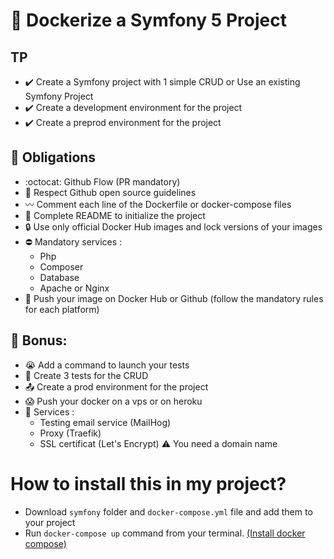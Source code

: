 
# :notebook_with_decorative_cover: Dockerize  a Symfony 5 Project

## TP
- :heavy_check_mark: Create a Symfony project with 1 simple CRUD or Use an existing Symfony Project
- :heavy_check_mark: Create a development environment for the project
- :heavy_check_mark: Create a preprod environment for the project

## :red_circle: Obligations
- :octocat: Github Flow (PR mandatory)
- :open_book: Respect Github open source guidelines
- :wavy_dash: Comment each line of the Dockerfile or docker-compose files
- :100: Complete README  to initialize the project
- :lock: Use only official Docker Hub images and lock versions of your images
- :no_entry: Mandatory services :
	- Php
	- Composer
	- Database
	- Apache or Nginx
- :envelope_with_arrow: Push your image on Docker Hub or Github (follow the mandatory rules for each platform)

## :gift: Bonus:
- :sob: Add a command to launch your tests
- :see_no_evil: Create 3 tests for the CRUD
- :outbox_tray: Create a prod environment for the project
- :scream: Push your docker on a vps or on heroku 
- :muscle: Services :
	- Testing email service (MailHog)
	- Proxy (Traefik)
	- SSL certificat (Let's Encrypt) :warning: You need a domain name


# How to install this in my project?

* Download `symfony` folder and `docker-compose.yml` file and add them to your project
* Run `docker-compose up` command from your terminal. [(Install docker compose)](https://docs.docker.com/compose/install/)

